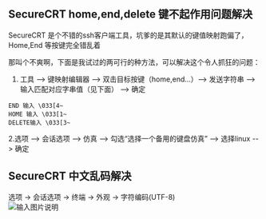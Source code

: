 ## SecureCRT home,end,delete 键不起作用问题解决

SecureCRT 是个不错的ssh客户端工具，坑爹的是其默认的键值映射跑偏了，Home,End 等按键完全错乱着

那叫个不爽啊，下面是我试过的两可行的种方法，可以解决这个令人抓狂的问题：

1. 工具 --> 键映射编辑器 --> 双击目标按键（home,end...）--> 发送字符串 --> 输入匹配对应字串值（见下面） --> 确定
```
END 输入 \033[4~
HOME 输入 \033[1~
DELETE输入 \033[3~
```
2.选项 --> 会话选项 --> 仿真 --> 勾选“选择一个备用的键盘仿真” --> 选择linux --> 确定


## SecureCRT 中文乱码解决

选项 -> 会话选项 -> 终端 -> 外观 -> 字符编码(UTF-8)  
![输入图片说明](https://images.gitee.com/uploads/images/2020/0209/094914_7460d46f_132614.png "crt_chartset.PNG")
